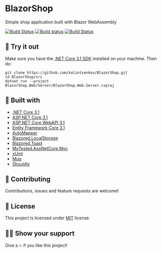 # BlazorShop
Simple shop application built with Blazor WebAssembly

[![Build Status](https://dev.azure.com/Tsenkow/BlazorShop/_apis/build/status/kalintsenkov.BlazorShop?branchName=master)](https://dev.azure.com/Tsenkow/BlazorShop/_build/latest?definitionId=5&branchName=master) [![Build status](https://ci.appveyor.com/api/projects/status/o2dn2ea00pyqc44g?svg=true)](https://ci.appveyor.com/project/kalintsenkov/blazorshop) [![Build Status](https://travis-ci.org/kalintsenkov/BlazorShop.svg?branch=master)](https://travis-ci.org/kalintsenkov/BlazorShop)

## :eyes: Try it out

Make sure you have the [.NET Core 3.1 SDK](https://dotnet.microsoft.com/download) installed on your machine. Then do:

```
git clone https://github.com/kalintsenkov/BlazorShop.git
cd BlazorShop/src
dotnet run --project BlazorShop.Web/Server/BlazorShop.Web.Server.csproj
```

## :construction_worker: Built with

- [.NET Core 3.1](https://github.com/dotnet/core)
- [ASP.NET Core 3.1](https://github.com/dotnet/aspnetcore)
- [ASP.NET Core WebAPI 3.1](https://github.com/dotnet/aspnetcore)
- [Entity Framework Core 3.1](https://github.com/dotnet/efcore)
- [AutoMapper](https://github.com/AutoMapper/AutoMapper)
- [Blazored.LocalStorage](https://github.com/Blazored/LocalStorage)
- [Blazored.Toast](https://github.com/Blazored/Toast)
- [MyTested.AspNetCore.Mvc](https://github.com/ivaylokenov/MyTested.AspNetCore.Mvc)
- [xUnit](https://github.com/xunit/xunit)
- [Moq](https://github.com/moq/moq)
- [Shouldly](https://github.com/shouldly/shouldly)

## :handshake: Contributing

Contributions, issues and feature requests are welcome!

## :pencil: License

This project is licensed under [MIT](https://opensource.org/licenses/MIT) license.

## :man_astronaut: Show your support

Give a :star: if you like this project!
